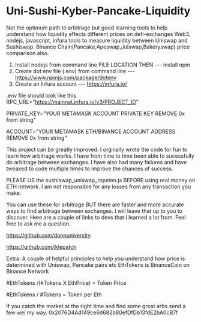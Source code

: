 # Uni-Sushi-Kyber-Pancake-Liquidity
Not the optimum path to arbitrage but good learning tools to help understand how liquidity effects different prices on defi-exchanges 
Web3, nodejs, javascript, infura tools to measure liquidity between Uniswap and Sushiswap. Binance Chain(Pancake,Apeswap,Julswap,Bakeryswap) price comparison also.
1) Install nodejs from command line FILE LOCATION THEN --- install npm
2) Create dot env file (.env) from command line --- https://www.npmjs.com/package/dotenv
3) Create an Infura account --- https://infura.io/

.env file should look like this 
RPC_URL="https://mainnet.infura.io/v3/PROJECT_ID" 

PRIVATE_KEY="YOUR METAMASK ACCOUNT PRIVATE KEY REMOVE 0x from string"

ACCOUNT="YOUR METAMASK ETH/BINANCE ACCOUNT ADDRESS REMOVE 0x from string"

This project can be greatly improved. I orginally wrote the code for fun to learn how arbitrage works. 
I have from time to time been able to sucessfully do arbitrage between exchanges. 
I have also had many failures and have tweaked to code multiple times to improve the chances of success.

PLEASE US the sushiswap_uniswap_ropsten.js BEFORE using real money on ETH network. 
I am not responsible for any losses from any transaction you make. 

You can use these for arbitrage BUT there are faster and more accurate ways to find arbitrage between exchanges. I will leave that up to you to discover.
Here are a couple of links to devs that I learned a lot from. Feel free to ask me a question. 

https://github.com/dappuniversity

https://github.com/jklepatch

Extra:
A couple of helpful principles to help you understand how price is determined with Uniswap, Pancake pairs etc
EthTokens is BinanceCoin on Binance Network

#EthTokens /(#Tokens X EthPrice) = Token Price 

#EthTokens / #Tokens = Token per Eth

If you catch the market at the right time and find some great arbs send a few wei my way.
0x2076D4Ad149ce6d682b80efDfDb13fdE2bA0cB7f

